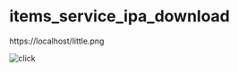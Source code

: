 # items_service_ipa_download
https://localhost/little.png

![click](itms-services://?action=download-manifest&url=https://raw.githubusercontent.com/shixueqian/items_service_ipa_download/master/test.plist)
